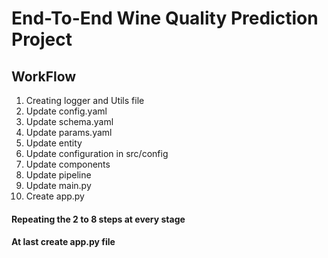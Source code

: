 # End-To-End Wine Quality Prediction Project


## **WorkFlow**
1. Creating logger and Utils file
2. Update config.yaml
3. Update schema.yaml
4. Update params.yaml
5. Update entity
6. Update configuration in src/config
7. Update components
8. Update pipeline
9. Update main.py
10. Create app.py

#### **Repeating the 2 to 8 steps at every stage**
#### **At last create app.py file**